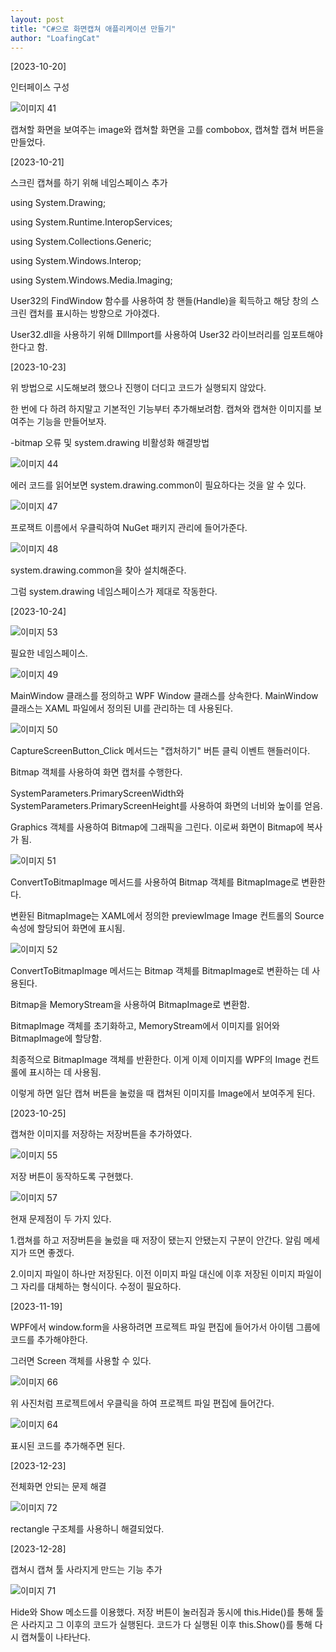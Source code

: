 ```yaml
---
layout: post
title: "C#으로 화면캡쳐 애플리케이션 만들기"
author: "LoafingCat"
---
```



[2023-10-20]

인터페이스 구성

![이미지 41](https://github.com/Loafingcat/JungolCodeTestLoafingcat/assets/98324619/457b8f7c-32ca-4ea5-90f5-3e44e0240c76)

캡쳐할 화면을 보여주는 image와 캡쳐할 화면을 고를 combobox, 캡쳐할 캡쳐 버튼을 만들었다.


[2023-10-21]

스크린 캡쳐를 하기 위해 네임스페이스 추가

using System.Drawing;

using System.Runtime.InteropServices;

using System.Collections.Generic;

using System.Windows.Interop;

using System.Windows.Media.Imaging;

User32의 FindWindow 함수를 사용하여 창 핸들(Handle)을 획득하고 해당 창의 스크린 캡처를 표시하는 방향으로 가야겠다.

User32.dll을 사용하기 위해 DllImport를 사용하여 User32 라이브러리를 임포트해야한다고 함.

[2023-10-23]

위 방법으로 시도해보려 했으나 진행이 더디고 코드가 실행되지 않았다. 

한 번에 다 하려 하지말고 기본적인 기능부터 추가해보려함. 캡쳐와 캡쳐한 이미지를 보여주는 기능을 만들어보자.

-bitmap 오류 및 system.drawing 비활성화 해결방법

![이미지 44](https://github.com/Loafingcat/JungolCodeTestLoafingcat/assets/98324619/1dbe37af-5f7b-4811-a578-a4b55883dbcf)

에러 코드를 읽어보면 system.drawing.common이 필요하다는 것을 알 수 있다.

![이미지 47](https://github.com/Loafingcat/JungolCodeTestLoafingcat/assets/98324619/e59d8215-e06f-4e45-966c-f8c731e0c1c3)

프로잭트 이름에서 우클릭하여 NuGet 패키지 관리에 들어가준다.

![이미지 48](https://github.com/Loafingcat/JungolCodeTestLoafingcat/assets/98324619/6d6de892-03f1-44c9-8c07-acf4fa262eba)

system.drawing.common을 찾아 설치해준다.

그럼 system.drawing 네임스페이스가 제대로 작동한다.

[2023-10-24]

![이미지 53](https://github.com/Loafingcat/JungolCodeTestLoafingcat/assets/98324619/dcccac4b-f8b2-4bac-98ba-f0cf74be5963)

필요한 네임스페이스.


![이미지 49](https://github.com/Loafingcat/JungolCodeTestLoafingcat/assets/98324619/7e687189-491e-4b77-bafd-8ebeda3f5501)

MainWindow 클래스를 정의하고 WPF Window 클래스를 상속한다. MainWindow 클래스는 XAML 파일에서 정의된 UI를 관리하는 데 사용된다.

![이미지 50](https://github.com/Loafingcat/JungolCodeTestLoafingcat/assets/98324619/a339a7b6-2e8a-468f-a067-901e0f022213)

CaptureScreenButton_Click 메서드는 "캡처하기" 버튼 클릭 이벤트 핸들러이다.

Bitmap 객체를 사용하여 화면 캡처를 수행한다. 

SystemParameters.PrimaryScreenWidth와 SystemParameters.PrimaryScreenHeight를 사용하여 화면의 너비와 높이를 얻음.

Graphics 객체를 사용하여 Bitmap에 그래픽을 그린다. 이로써 화면이 Bitmap에 복사가 됨.

![이미지 51](https://github.com/Loafingcat/JungolCodeTestLoafingcat/assets/98324619/c52e5fa5-5189-4060-96ed-2ec3d76dfcda)

ConvertToBitmapImage 메서드를 사용하여 Bitmap 객체를 BitmapImage로 변환한다.

변환된 BitmapImage는 XAML에서 정의한 previewImage Image 컨트롤의 Source 속성에 할당되어 화면에 표시됨.

![이미지 52](https://github.com/Loafingcat/JungolCodeTestLoafingcat/assets/98324619/1d7d1c27-72d2-4f15-b4e1-bdcd83da8a2e)

ConvertToBitmapImage 메서드는 Bitmap 객체를 BitmapImage로 변환하는 데 사용된다.

Bitmap을 MemoryStream을 사용하여 BitmapImage로 변환함.

BitmapImage 객체를 초기화하고, MemoryStream에서 이미지를 읽어와 BitmapImage에 할당함.

최종적으로 BitmapImage 객체를 반환한다. 이게 이제 이미지를 WPF의 Image 컨트롤에 표시하는 데 사용됨.

이렇게 하면 일단 캡쳐 버튼을 눌렀을 때 캡쳐된 이미지를 Image에서 보여주게 된다.

[2023-10-25]

캡쳐한 이미지를 저장하는 저장버튼을 추가하였다.

![이미지 55](https://github.com/Loafingcat/JungolCodeTestLoafingcat/assets/98324619/53331ce2-9686-48f9-b1fe-858f37b8191a)

저장 버튼이 동작하도록 구현했다.


![이미지 57](https://github.com/Loafingcat/JungolCodeTestLoafingcat/assets/98324619/5b2c81d2-d06e-4935-9753-001dab380767)

현재 문제점이 두 가지 있다.

1.캡쳐를 하고 저장버튼을 눌렀을 때 저장이 됐는지 안됐는지 구분이 안간다. 알림 메세지가 뜨면 좋겠다.

2.이미지 파일이 하나만 저장된다. 이전 이미지 파일 대신에 이후 저장된 이미지 파일이 그 자리를 대체하는 형식이다. 수정이 필요하다.

[2023-11-19]

WPF에서 window.form을 사용하려면 프로젝트 파일 편집에 들어가서 아이템 그룹에 코드를 추가해야한다.

그러면 Screen 객체를 사용할 수 있다.

![이미지 66](https://github.com/Loafingcat/JungolCodeTestLoafingcat/assets/98324619/9ab04638-1c14-4a97-a09e-59323e2419be)

위 사진처럼 프로젝트에서 우클릭을 하여 프로젝트 파일 편집에 들어간다.

![이미지 64](https://github.com/Loafingcat/JungolCodeTestLoafingcat/assets/98324619/2ed0afa9-49c2-4baa-a897-9fa56b9cdb8a)

표시된 코드를 추가해주면 된다.

[2023-12-23]

전체화면 안되는 문제 해결

![이미지 72](https://github.com/Loafingcat/JungolCodeTestLoafingcat/assets/98324619/03f655c6-8875-45dc-9b8d-18edbbe05f51)

rectangle 구조체를 사용하니 해결되었다.

[2023-12-28]

캡쳐시 캡쳐 툴 사라지게 만드는 기능 추가

![이미지 71](https://github.com/Loafingcat/JungolCodeTestLoafingcat/assets/98324619/65cf57e2-bd8c-4f2d-9c95-8e7ec54a6e67)

Hide와 Show 메소드를 이용했다. 저장 버튼이 눌러짐과 동시에 this.Hide()를 통해 툴은 사라지고 그 이후의 코드가 실행된다. 코드가 다 실행된 이후 this.Show()를 통해 다시 캡쳐툴이 나타난다.

